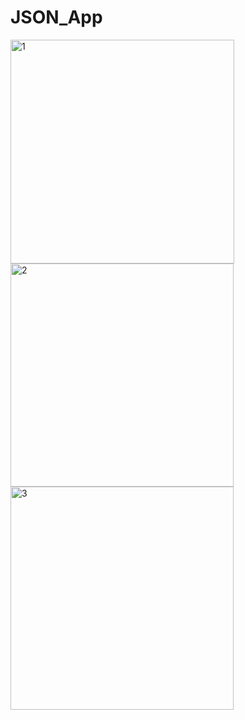 # JSON_App
<img width="358" alt="1" src="https://user-images.githubusercontent.com/90995165/169678891-17635a71-e2c8-44bc-b26c-f2e3e83e8b92.png">
<img width="357" alt="2" src="https://user-images.githubusercontent.com/90995165/169678894-fc5a238d-349d-4623-9217-052e5516e821.png">
<img width="357" alt="3" src="https://user-images.githubusercontent.com/90995165/169678898-4aac4827-12e9-437f-825b-39e4eedd7a4f.png">
